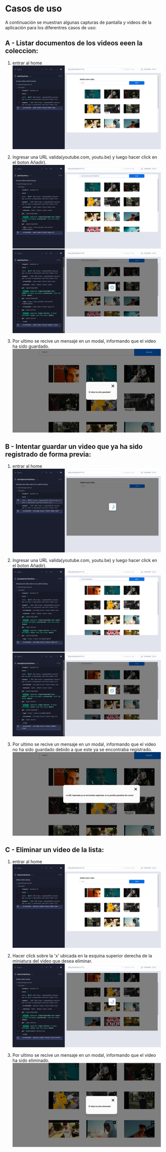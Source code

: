 # Casos de uso

A continuación se muestran algunas capturas de pantalla y videos de la aplicación para los diferentres casos de uso: 

## A - Listar documentos de los videos eeen la coleccion:
1. entrar al home
![Captura de pantalla 1](screenshots/frontend/add-video-flow/(add-video-flow)1-home-view.png)

2. Ingresar una URL valida(youtube.com, youtu.be) y luego hacer click en el boton Añadir).
![Captura de pantalla 2](screenshots/frontend/add-video-flow/(add-video-flow)2-type-url.png)
![Captura de pantalla 3](screenshots/frontend/add-video-flow/(add-video-flow)3-submit-click.png)

3. Por ultimo se recive un mensaje en un modal, informando que el video ha sido guardado.
![Captura de pantalla 1](screenshots/frontend/add-video-flow/(add-video-flow)4-success-message.png)

## B - Intentar guardar un video que ya ha sido registrado de forma previa:
1. entrar al home
![Captura de pantalla 1](screenshots/frontend/already-exist-video-flow/(already-exist-flow)1-home-view.png)

2. Ingresar una URL valida(youtube.com, youtu.be) y luego hacer click en el boton Añadir).
![Captura de pantalla 2](screenshots/frontend/already-exist-video-flow/(already-exist-flow)2-type-url.png)
![Captura de pantalla 3](screenshots/frontend/already-exist-video-flow/(already-exist-flow)3-submit-click.png)

3. Por ultimo se recive un mensaje en un modal, informando que el video no ha sido guardado debido a que este ya se encontraba registrado.
![Captura de pantalla 1](screenshots/frontend/already-exist-video-flow/(already-exist-flow)4-error-message.png)

## C - Eliminar un video de la lista:
1. entrar al home
![Captura de pantalla 1](screenshots/frontend/delete-video-flow/(delete-video-flow)1-home-view.png)

2. Hacer click sobre la 'x' ubicada en la esquina superior derecha de la miniatura del video que desea eliminar.
![Captura de pantalla 1](screenshots/frontend/delete-video-flow/(delete-video-flow)2-click-delete.png)

3. Por ultimo se recive un mensaje en un modal, informando que el video ha sido eliminado.
![Captura de pantalla 1](screenshots/frontend/delete-video-flow/(delete-video-flow)3-success-message.png)